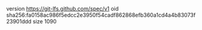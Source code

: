 version https://git-lfs.github.com/spec/v1
oid sha256:fa0158ac986f5edcc2e3950f54cadf862868efb360a1cd4a4b83073f23901ddd
size 1090
